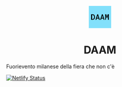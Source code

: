 <p align="center">
  <a href="https://www.daam.it">
    <img alt="DAAM" src="https://raw.githubusercontent.com/giopunt/DAAM/master/static/android-chrome-192x192.png" width="60" />
  </a>
</p>
<h1 align="center">
  DAAM
</h1>

Fuorievento milanese della fiera che non c'è

[![Netlify Status](https://api.netlify.com/api/v1/badges/a3a14dac-afa9-43de-acfa-c481afbef796/deploy-status)](https://app.netlify.com/sites/daam/deploys)
